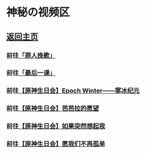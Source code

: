 # 神秘の视频区

## [返回主页](https://babutianya.github.io)

### 前往[「罪人挽歌」](https://babutianya.github.io/Page-3/1.mp4)

### 前往[「最后一课」](https://babutianya.github.io/Page-3/2.mp4)

### 前往[【原神生日会】Epoch Winter——寒冰纪元](https://babutianya.github.io/Page-3/3.mp4)

### 前往[【原神生日会】芭芭拉的愿望 ](https://babutianya.github.io/Page-3/4.mp4)

### 前往[【原神生日会】如果突然想起我](https://babutianya.github.io/Page-3/5.mp4)

### 前往[【原神生日会】愿我们不再孤单](https://babutianya.github.io/Page-3/6.mp4)
